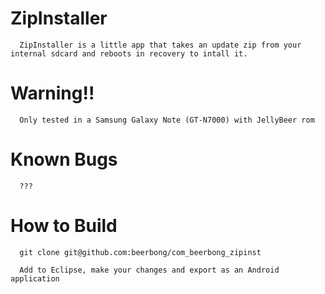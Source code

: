 ZipInstaller
==========

      ZipInstaller is a little app that takes an update zip from your internal sdcard and reboots in recovery to intall it.

Warning!!
==========
      Only tested in a Samsung Galaxy Note (GT-N7000) with JellyBeer rom

Known Bugs
==========
      ???


How to Build
==========
      git clone git@github.com:beerbong/com_beerbong_zipinst
      
      Add to Eclipse, make your changes and export as an Android application